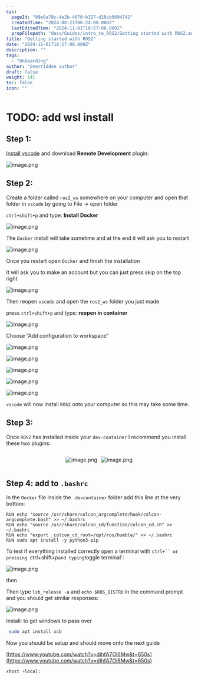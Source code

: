 ```yaml
---
sys:
  pageId: "89e0a78c-4e2b-4070-b327-d28cb0694742"
  createdTime: "2024-08-21T00:24:00.000Z"
  lastEditedTime: "2024-11-01T18:57:00.000Z"
  propFilepath: "docs/Guides/intro_to_ROS2/Getting started with ROS2.md"
title: "Getting started with ROS2"
date: "2024-11-01T18:57:00.000Z"
description: ""
tags:
  - "Onboarding"
author: "Overridden author"
draft: false
weight: 141
toc: false
icon: ""
---
```


# TODO: add wsl install

## Step 1:

[Install vscode](https://code.visualstudio.com/download) and download **Remote Development** plugin:

![image.png](https://prod-files-secure.s3.us-west-2.amazonaws.com/d518164a-d88e-44d1-a4ee-3adb3bd8bce0/efb52993-1881-4a40-b95e-6f020334f022/image.png?X-Amz-Algorithm=AWS4-HMAC-SHA256&X-Amz-Content-Sha256=UNSIGNED-PAYLOAD&X-Amz-Credential=ASIAZI2LB46653YCEFJ5%2F20250417%2Fus-west-2%2Fs3%2Faws4_request&X-Amz-Date=20250417T041042Z&X-Amz-Expires=3600&X-Amz-Security-Token=IQoJb3JpZ2luX2VjEMz%2F%2F%2F%2F%2F%2F%2F%2F%2F%2FwEaCXVzLXdlc3QtMiJHMEUCIBrEhSh4Ha81cPOg6w831grmgiFuA4FyjRA3ucBeXE2lAiEA2c3xqNnRXL1gCWO6z7UVS%2BXpd%2Bw%2B5X%2B%2FMcvHi52WLCIq%2FwMIVRAAGgw2Mzc0MjMxODM4MDUiDBtti9%2Fej1DL1kmVjCrcAwRTUXWShenIUVqN4AyvGhPIxi5V9GU%2FIr52Voqx2r0s%2Bl%2BJf3LSSKJtkMVRLwocpAR%2BV55OkssYusOU6gAwxwkyWpxdy%2Bgz6USJ2la7fONql2H2EPoCbufyCsWwh4QESbNjgXlKGkIYwMmU0wOxFPBsivMWVbUlb4JGgAPuyDwpW9L8wEpPgBYbKLI9As6IVpokhsP%2FWwJvxlEgiVHCtwuLLC526GaPWkqHdJqWTimqzH0RcWDEK%2BdjCDib4QHrlSe3PDoX1UwgdhH83DGU2hapLPWx1hE8VMO5EmJ5tZHiy%2BCosGlsr96%2BS4xaxpxqrJhg%2Fah8h5gGVpu1nVQt1tfdNqABRzp45PqRK4ulexJ7%2BthHeWJOYgrxqnW45pxnitWAMBvSiUwomylL3kJklIuuf2B5l%2BTX0LAtVIDtilPAWC3f2fiXeMXoYAAdNHhrQ20YU%2BsaVghpaod0%2FE1u3Zi0%2FgEZXEAERZJP%2FSpo7NNCr0c%2Bo5yJFrSC20Tigv3JF0dRjdrMAUmi0PoYgGZSb%2B9GPkVfxMHhIyQEds%2B7nh1fL4KjfYVry%2FZkUv%2Bv061EF2V6Gu1rzQZzD8HBSLItx%2FRcApjGgNpjHr6%2Fus5uBJRnHYmHdERskbT0coDjMP%2F6gcAGOqUBX78%2BEsWUc%2BggTd6N0EAR3xLbsVziY48PtMwMgy3QavrCjBlWmFD%2Fqb6IuPMyvIW6RZ3ghOHe2UvPtJ59i2FQoYq37GURoCGi5MGnUIT4G8CFnJS2UO0SqKwuxWsMPz%2FdijMtpqWCm26Jq7WctMbCNcTHsY%2BNva6v5QCkoAjGHL6uGaTsjNOKJZqoMtUO7bPFG2je1rN8UhmgHW%2BYvhiUKJuwmviE&X-Amz-Signature=38c72163e2c1785f4912ada13cfc4af544cdc568af3a6b07d750971b9ebd0551&X-Amz-SignedHeaders=host&x-id=GetObject)

## Step 2:

Create a folder called `ros2_ws` somewhere on your computer and open that folder in `vscode` by going to File → open folder 

`ctrl+shift+p` and type: **Install Docker**

![image.png](https://prod-files-secure.s3.us-west-2.amazonaws.com/d518164a-d88e-44d1-a4ee-3adb3bd8bce0/2269dc0e-1cd5-47ff-bceb-c04ad9b2eab0/image.png?X-Amz-Algorithm=AWS4-HMAC-SHA256&X-Amz-Content-Sha256=UNSIGNED-PAYLOAD&X-Amz-Credential=ASIAZI2LB46653YCEFJ5%2F20250417%2Fus-west-2%2Fs3%2Faws4_request&X-Amz-Date=20250417T041042Z&X-Amz-Expires=3600&X-Amz-Security-Token=IQoJb3JpZ2luX2VjEMz%2F%2F%2F%2F%2F%2F%2F%2F%2F%2FwEaCXVzLXdlc3QtMiJHMEUCIBrEhSh4Ha81cPOg6w831grmgiFuA4FyjRA3ucBeXE2lAiEA2c3xqNnRXL1gCWO6z7UVS%2BXpd%2Bw%2B5X%2B%2FMcvHi52WLCIq%2FwMIVRAAGgw2Mzc0MjMxODM4MDUiDBtti9%2Fej1DL1kmVjCrcAwRTUXWShenIUVqN4AyvGhPIxi5V9GU%2FIr52Voqx2r0s%2Bl%2BJf3LSSKJtkMVRLwocpAR%2BV55OkssYusOU6gAwxwkyWpxdy%2Bgz6USJ2la7fONql2H2EPoCbufyCsWwh4QESbNjgXlKGkIYwMmU0wOxFPBsivMWVbUlb4JGgAPuyDwpW9L8wEpPgBYbKLI9As6IVpokhsP%2FWwJvxlEgiVHCtwuLLC526GaPWkqHdJqWTimqzH0RcWDEK%2BdjCDib4QHrlSe3PDoX1UwgdhH83DGU2hapLPWx1hE8VMO5EmJ5tZHiy%2BCosGlsr96%2BS4xaxpxqrJhg%2Fah8h5gGVpu1nVQt1tfdNqABRzp45PqRK4ulexJ7%2BthHeWJOYgrxqnW45pxnitWAMBvSiUwomylL3kJklIuuf2B5l%2BTX0LAtVIDtilPAWC3f2fiXeMXoYAAdNHhrQ20YU%2BsaVghpaod0%2FE1u3Zi0%2FgEZXEAERZJP%2FSpo7NNCr0c%2Bo5yJFrSC20Tigv3JF0dRjdrMAUmi0PoYgGZSb%2B9GPkVfxMHhIyQEds%2B7nh1fL4KjfYVry%2FZkUv%2Bv061EF2V6Gu1rzQZzD8HBSLItx%2FRcApjGgNpjHr6%2Fus5uBJRnHYmHdERskbT0coDjMP%2F6gcAGOqUBX78%2BEsWUc%2BggTd6N0EAR3xLbsVziY48PtMwMgy3QavrCjBlWmFD%2Fqb6IuPMyvIW6RZ3ghOHe2UvPtJ59i2FQoYq37GURoCGi5MGnUIT4G8CFnJS2UO0SqKwuxWsMPz%2FdijMtpqWCm26Jq7WctMbCNcTHsY%2BNva6v5QCkoAjGHL6uGaTsjNOKJZqoMtUO7bPFG2je1rN8UhmgHW%2BYvhiUKJuwmviE&X-Amz-Signature=0ee63b0bfcb545c6e728fbc7d3042892a4627287d38db26c5cac25f5709dd700&X-Amz-SignedHeaders=host&x-id=GetObject)

The `Docker` install will take sometime and at the end it will ask you to restart

![image.png](https://prod-files-secure.s3.us-west-2.amazonaws.com/d518164a-d88e-44d1-a4ee-3adb3bd8bce0/ed233f78-be33-4b1f-b89c-9c346c0e961e/image.png?X-Amz-Algorithm=AWS4-HMAC-SHA256&X-Amz-Content-Sha256=UNSIGNED-PAYLOAD&X-Amz-Credential=ASIAZI2LB46653YCEFJ5%2F20250417%2Fus-west-2%2Fs3%2Faws4_request&X-Amz-Date=20250417T041042Z&X-Amz-Expires=3600&X-Amz-Security-Token=IQoJb3JpZ2luX2VjEMz%2F%2F%2F%2F%2F%2F%2F%2F%2F%2FwEaCXVzLXdlc3QtMiJHMEUCIBrEhSh4Ha81cPOg6w831grmgiFuA4FyjRA3ucBeXE2lAiEA2c3xqNnRXL1gCWO6z7UVS%2BXpd%2Bw%2B5X%2B%2FMcvHi52WLCIq%2FwMIVRAAGgw2Mzc0MjMxODM4MDUiDBtti9%2Fej1DL1kmVjCrcAwRTUXWShenIUVqN4AyvGhPIxi5V9GU%2FIr52Voqx2r0s%2Bl%2BJf3LSSKJtkMVRLwocpAR%2BV55OkssYusOU6gAwxwkyWpxdy%2Bgz6USJ2la7fONql2H2EPoCbufyCsWwh4QESbNjgXlKGkIYwMmU0wOxFPBsivMWVbUlb4JGgAPuyDwpW9L8wEpPgBYbKLI9As6IVpokhsP%2FWwJvxlEgiVHCtwuLLC526GaPWkqHdJqWTimqzH0RcWDEK%2BdjCDib4QHrlSe3PDoX1UwgdhH83DGU2hapLPWx1hE8VMO5EmJ5tZHiy%2BCosGlsr96%2BS4xaxpxqrJhg%2Fah8h5gGVpu1nVQt1tfdNqABRzp45PqRK4ulexJ7%2BthHeWJOYgrxqnW45pxnitWAMBvSiUwomylL3kJklIuuf2B5l%2BTX0LAtVIDtilPAWC3f2fiXeMXoYAAdNHhrQ20YU%2BsaVghpaod0%2FE1u3Zi0%2FgEZXEAERZJP%2FSpo7NNCr0c%2Bo5yJFrSC20Tigv3JF0dRjdrMAUmi0PoYgGZSb%2B9GPkVfxMHhIyQEds%2B7nh1fL4KjfYVry%2FZkUv%2Bv061EF2V6Gu1rzQZzD8HBSLItx%2FRcApjGgNpjHr6%2Fus5uBJRnHYmHdERskbT0coDjMP%2F6gcAGOqUBX78%2BEsWUc%2BggTd6N0EAR3xLbsVziY48PtMwMgy3QavrCjBlWmFD%2Fqb6IuPMyvIW6RZ3ghOHe2UvPtJ59i2FQoYq37GURoCGi5MGnUIT4G8CFnJS2UO0SqKwuxWsMPz%2FdijMtpqWCm26Jq7WctMbCNcTHsY%2BNva6v5QCkoAjGHL6uGaTsjNOKJZqoMtUO7bPFG2je1rN8UhmgHW%2BYvhiUKJuwmviE&X-Amz-Signature=4e38b6c8dfe1e6408c211fae040f212623148f4aeabf77b2ebf27634d4f459d0&X-Amz-SignedHeaders=host&x-id=GetObject)

Once you restart open `Docker` and finish the installation

It will ask you to make an account but you can just press skip on the top right

![image.png](https://prod-files-secure.s3.us-west-2.amazonaws.com/d518164a-d88e-44d1-a4ee-3adb3bd8bce0/21010ad9-1659-4fd9-9f59-9932a09b2a3d/image.png?X-Amz-Algorithm=AWS4-HMAC-SHA256&X-Amz-Content-Sha256=UNSIGNED-PAYLOAD&X-Amz-Credential=ASIAZI2LB46653YCEFJ5%2F20250417%2Fus-west-2%2Fs3%2Faws4_request&X-Amz-Date=20250417T041042Z&X-Amz-Expires=3600&X-Amz-Security-Token=IQoJb3JpZ2luX2VjEMz%2F%2F%2F%2F%2F%2F%2F%2F%2F%2FwEaCXVzLXdlc3QtMiJHMEUCIBrEhSh4Ha81cPOg6w831grmgiFuA4FyjRA3ucBeXE2lAiEA2c3xqNnRXL1gCWO6z7UVS%2BXpd%2Bw%2B5X%2B%2FMcvHi52WLCIq%2FwMIVRAAGgw2Mzc0MjMxODM4MDUiDBtti9%2Fej1DL1kmVjCrcAwRTUXWShenIUVqN4AyvGhPIxi5V9GU%2FIr52Voqx2r0s%2Bl%2BJf3LSSKJtkMVRLwocpAR%2BV55OkssYusOU6gAwxwkyWpxdy%2Bgz6USJ2la7fONql2H2EPoCbufyCsWwh4QESbNjgXlKGkIYwMmU0wOxFPBsivMWVbUlb4JGgAPuyDwpW9L8wEpPgBYbKLI9As6IVpokhsP%2FWwJvxlEgiVHCtwuLLC526GaPWkqHdJqWTimqzH0RcWDEK%2BdjCDib4QHrlSe3PDoX1UwgdhH83DGU2hapLPWx1hE8VMO5EmJ5tZHiy%2BCosGlsr96%2BS4xaxpxqrJhg%2Fah8h5gGVpu1nVQt1tfdNqABRzp45PqRK4ulexJ7%2BthHeWJOYgrxqnW45pxnitWAMBvSiUwomylL3kJklIuuf2B5l%2BTX0LAtVIDtilPAWC3f2fiXeMXoYAAdNHhrQ20YU%2BsaVghpaod0%2FE1u3Zi0%2FgEZXEAERZJP%2FSpo7NNCr0c%2Bo5yJFrSC20Tigv3JF0dRjdrMAUmi0PoYgGZSb%2B9GPkVfxMHhIyQEds%2B7nh1fL4KjfYVry%2FZkUv%2Bv061EF2V6Gu1rzQZzD8HBSLItx%2FRcApjGgNpjHr6%2Fus5uBJRnHYmHdERskbT0coDjMP%2F6gcAGOqUBX78%2BEsWUc%2BggTd6N0EAR3xLbsVziY48PtMwMgy3QavrCjBlWmFD%2Fqb6IuPMyvIW6RZ3ghOHe2UvPtJ59i2FQoYq37GURoCGi5MGnUIT4G8CFnJS2UO0SqKwuxWsMPz%2FdijMtpqWCm26Jq7WctMbCNcTHsY%2BNva6v5QCkoAjGHL6uGaTsjNOKJZqoMtUO7bPFG2je1rN8UhmgHW%2BYvhiUKJuwmviE&X-Amz-Signature=d15f24680af365c439825c643f7f03fcce19a7e81ecef1ab6dc4404ce41c1ab6&X-Amz-SignedHeaders=host&x-id=GetObject)

Then reopen `vscode` and open the `ros2_ws` folder you just made

press `ctrl+shift+p` and type: **reopen in container**

![image.png](https://prod-files-secure.s3.us-west-2.amazonaws.com/d518164a-d88e-44d1-a4ee-3adb3bd8bce0/4e93b8c2-41ad-488c-8095-c74205196118/image.png?X-Amz-Algorithm=AWS4-HMAC-SHA256&X-Amz-Content-Sha256=UNSIGNED-PAYLOAD&X-Amz-Credential=ASIAZI2LB46653YCEFJ5%2F20250417%2Fus-west-2%2Fs3%2Faws4_request&X-Amz-Date=20250417T041042Z&X-Amz-Expires=3600&X-Amz-Security-Token=IQoJb3JpZ2luX2VjEMz%2F%2F%2F%2F%2F%2F%2F%2F%2F%2FwEaCXVzLXdlc3QtMiJHMEUCIBrEhSh4Ha81cPOg6w831grmgiFuA4FyjRA3ucBeXE2lAiEA2c3xqNnRXL1gCWO6z7UVS%2BXpd%2Bw%2B5X%2B%2FMcvHi52WLCIq%2FwMIVRAAGgw2Mzc0MjMxODM4MDUiDBtti9%2Fej1DL1kmVjCrcAwRTUXWShenIUVqN4AyvGhPIxi5V9GU%2FIr52Voqx2r0s%2Bl%2BJf3LSSKJtkMVRLwocpAR%2BV55OkssYusOU6gAwxwkyWpxdy%2Bgz6USJ2la7fONql2H2EPoCbufyCsWwh4QESbNjgXlKGkIYwMmU0wOxFPBsivMWVbUlb4JGgAPuyDwpW9L8wEpPgBYbKLI9As6IVpokhsP%2FWwJvxlEgiVHCtwuLLC526GaPWkqHdJqWTimqzH0RcWDEK%2BdjCDib4QHrlSe3PDoX1UwgdhH83DGU2hapLPWx1hE8VMO5EmJ5tZHiy%2BCosGlsr96%2BS4xaxpxqrJhg%2Fah8h5gGVpu1nVQt1tfdNqABRzp45PqRK4ulexJ7%2BthHeWJOYgrxqnW45pxnitWAMBvSiUwomylL3kJklIuuf2B5l%2BTX0LAtVIDtilPAWC3f2fiXeMXoYAAdNHhrQ20YU%2BsaVghpaod0%2FE1u3Zi0%2FgEZXEAERZJP%2FSpo7NNCr0c%2Bo5yJFrSC20Tigv3JF0dRjdrMAUmi0PoYgGZSb%2B9GPkVfxMHhIyQEds%2B7nh1fL4KjfYVry%2FZkUv%2Bv061EF2V6Gu1rzQZzD8HBSLItx%2FRcApjGgNpjHr6%2Fus5uBJRnHYmHdERskbT0coDjMP%2F6gcAGOqUBX78%2BEsWUc%2BggTd6N0EAR3xLbsVziY48PtMwMgy3QavrCjBlWmFD%2Fqb6IuPMyvIW6RZ3ghOHe2UvPtJ59i2FQoYq37GURoCGi5MGnUIT4G8CFnJS2UO0SqKwuxWsMPz%2FdijMtpqWCm26Jq7WctMbCNcTHsY%2BNva6v5QCkoAjGHL6uGaTsjNOKJZqoMtUO7bPFG2je1rN8UhmgHW%2BYvhiUKJuwmviE&X-Amz-Signature=e7ecdc60c3b384f5d349f7fc45bee3ae3f4dd18118f65021c41bdcfb929614b9&X-Amz-SignedHeaders=host&x-id=GetObject)

Choose “Add configuration to workspace”

![image.png](https://prod-files-secure.s3.us-west-2.amazonaws.com/d518164a-d88e-44d1-a4ee-3adb3bd8bce0/9560b282-5060-4989-ba37-97e7b2c22476/image.png?X-Amz-Algorithm=AWS4-HMAC-SHA256&X-Amz-Content-Sha256=UNSIGNED-PAYLOAD&X-Amz-Credential=ASIAZI2LB46653YCEFJ5%2F20250417%2Fus-west-2%2Fs3%2Faws4_request&X-Amz-Date=20250417T041042Z&X-Amz-Expires=3600&X-Amz-Security-Token=IQoJb3JpZ2luX2VjEMz%2F%2F%2F%2F%2F%2F%2F%2F%2F%2FwEaCXVzLXdlc3QtMiJHMEUCIBrEhSh4Ha81cPOg6w831grmgiFuA4FyjRA3ucBeXE2lAiEA2c3xqNnRXL1gCWO6z7UVS%2BXpd%2Bw%2B5X%2B%2FMcvHi52WLCIq%2FwMIVRAAGgw2Mzc0MjMxODM4MDUiDBtti9%2Fej1DL1kmVjCrcAwRTUXWShenIUVqN4AyvGhPIxi5V9GU%2FIr52Voqx2r0s%2Bl%2BJf3LSSKJtkMVRLwocpAR%2BV55OkssYusOU6gAwxwkyWpxdy%2Bgz6USJ2la7fONql2H2EPoCbufyCsWwh4QESbNjgXlKGkIYwMmU0wOxFPBsivMWVbUlb4JGgAPuyDwpW9L8wEpPgBYbKLI9As6IVpokhsP%2FWwJvxlEgiVHCtwuLLC526GaPWkqHdJqWTimqzH0RcWDEK%2BdjCDib4QHrlSe3PDoX1UwgdhH83DGU2hapLPWx1hE8VMO5EmJ5tZHiy%2BCosGlsr96%2BS4xaxpxqrJhg%2Fah8h5gGVpu1nVQt1tfdNqABRzp45PqRK4ulexJ7%2BthHeWJOYgrxqnW45pxnitWAMBvSiUwomylL3kJklIuuf2B5l%2BTX0LAtVIDtilPAWC3f2fiXeMXoYAAdNHhrQ20YU%2BsaVghpaod0%2FE1u3Zi0%2FgEZXEAERZJP%2FSpo7NNCr0c%2Bo5yJFrSC20Tigv3JF0dRjdrMAUmi0PoYgGZSb%2B9GPkVfxMHhIyQEds%2B7nh1fL4KjfYVry%2FZkUv%2Bv061EF2V6Gu1rzQZzD8HBSLItx%2FRcApjGgNpjHr6%2Fus5uBJRnHYmHdERskbT0coDjMP%2F6gcAGOqUBX78%2BEsWUc%2BggTd6N0EAR3xLbsVziY48PtMwMgy3QavrCjBlWmFD%2Fqb6IuPMyvIW6RZ3ghOHe2UvPtJ59i2FQoYq37GURoCGi5MGnUIT4G8CFnJS2UO0SqKwuxWsMPz%2FdijMtpqWCm26Jq7WctMbCNcTHsY%2BNva6v5QCkoAjGHL6uGaTsjNOKJZqoMtUO7bPFG2je1rN8UhmgHW%2BYvhiUKJuwmviE&X-Amz-Signature=0ddaa246c3e5d1909af63a1065e12cb6ad21e8662cffb6d311613f2aa97c475c&X-Amz-SignedHeaders=host&x-id=GetObject)

![image.png](https://prod-files-secure.s3.us-west-2.amazonaws.com/d518164a-d88e-44d1-a4ee-3adb3bd8bce0/2ee63f81-886b-48e8-a553-dc6e5eac99e4/image.png?X-Amz-Algorithm=AWS4-HMAC-SHA256&X-Amz-Content-Sha256=UNSIGNED-PAYLOAD&X-Amz-Credential=ASIAZI2LB46653YCEFJ5%2F20250417%2Fus-west-2%2Fs3%2Faws4_request&X-Amz-Date=20250417T041042Z&X-Amz-Expires=3600&X-Amz-Security-Token=IQoJb3JpZ2luX2VjEMz%2F%2F%2F%2F%2F%2F%2F%2F%2F%2FwEaCXVzLXdlc3QtMiJHMEUCIBrEhSh4Ha81cPOg6w831grmgiFuA4FyjRA3ucBeXE2lAiEA2c3xqNnRXL1gCWO6z7UVS%2BXpd%2Bw%2B5X%2B%2FMcvHi52WLCIq%2FwMIVRAAGgw2Mzc0MjMxODM4MDUiDBtti9%2Fej1DL1kmVjCrcAwRTUXWShenIUVqN4AyvGhPIxi5V9GU%2FIr52Voqx2r0s%2Bl%2BJf3LSSKJtkMVRLwocpAR%2BV55OkssYusOU6gAwxwkyWpxdy%2Bgz6USJ2la7fONql2H2EPoCbufyCsWwh4QESbNjgXlKGkIYwMmU0wOxFPBsivMWVbUlb4JGgAPuyDwpW9L8wEpPgBYbKLI9As6IVpokhsP%2FWwJvxlEgiVHCtwuLLC526GaPWkqHdJqWTimqzH0RcWDEK%2BdjCDib4QHrlSe3PDoX1UwgdhH83DGU2hapLPWx1hE8VMO5EmJ5tZHiy%2BCosGlsr96%2BS4xaxpxqrJhg%2Fah8h5gGVpu1nVQt1tfdNqABRzp45PqRK4ulexJ7%2BthHeWJOYgrxqnW45pxnitWAMBvSiUwomylL3kJklIuuf2B5l%2BTX0LAtVIDtilPAWC3f2fiXeMXoYAAdNHhrQ20YU%2BsaVghpaod0%2FE1u3Zi0%2FgEZXEAERZJP%2FSpo7NNCr0c%2Bo5yJFrSC20Tigv3JF0dRjdrMAUmi0PoYgGZSb%2B9GPkVfxMHhIyQEds%2B7nh1fL4KjfYVry%2FZkUv%2Bv061EF2V6Gu1rzQZzD8HBSLItx%2FRcApjGgNpjHr6%2Fus5uBJRnHYmHdERskbT0coDjMP%2F6gcAGOqUBX78%2BEsWUc%2BggTd6N0EAR3xLbsVziY48PtMwMgy3QavrCjBlWmFD%2Fqb6IuPMyvIW6RZ3ghOHe2UvPtJ59i2FQoYq37GURoCGi5MGnUIT4G8CFnJS2UO0SqKwuxWsMPz%2FdijMtpqWCm26Jq7WctMbCNcTHsY%2BNva6v5QCkoAjGHL6uGaTsjNOKJZqoMtUO7bPFG2je1rN8UhmgHW%2BYvhiUKJuwmviE&X-Amz-Signature=1080d40e0986f26139f3cdd0fe610e2384dd6dd73fb359e846e8ac71b714eea4&X-Amz-SignedHeaders=host&x-id=GetObject)

![image.png](https://prod-files-secure.s3.us-west-2.amazonaws.com/d518164a-d88e-44d1-a4ee-3adb3bd8bce0/ae1580b2-b048-407e-aed9-b584224a7a04/image.png?X-Amz-Algorithm=AWS4-HMAC-SHA256&X-Amz-Content-Sha256=UNSIGNED-PAYLOAD&X-Amz-Credential=ASIAZI2LB46653YCEFJ5%2F20250417%2Fus-west-2%2Fs3%2Faws4_request&X-Amz-Date=20250417T041042Z&X-Amz-Expires=3600&X-Amz-Security-Token=IQoJb3JpZ2luX2VjEMz%2F%2F%2F%2F%2F%2F%2F%2F%2F%2FwEaCXVzLXdlc3QtMiJHMEUCIBrEhSh4Ha81cPOg6w831grmgiFuA4FyjRA3ucBeXE2lAiEA2c3xqNnRXL1gCWO6z7UVS%2BXpd%2Bw%2B5X%2B%2FMcvHi52WLCIq%2FwMIVRAAGgw2Mzc0MjMxODM4MDUiDBtti9%2Fej1DL1kmVjCrcAwRTUXWShenIUVqN4AyvGhPIxi5V9GU%2FIr52Voqx2r0s%2Bl%2BJf3LSSKJtkMVRLwocpAR%2BV55OkssYusOU6gAwxwkyWpxdy%2Bgz6USJ2la7fONql2H2EPoCbufyCsWwh4QESbNjgXlKGkIYwMmU0wOxFPBsivMWVbUlb4JGgAPuyDwpW9L8wEpPgBYbKLI9As6IVpokhsP%2FWwJvxlEgiVHCtwuLLC526GaPWkqHdJqWTimqzH0RcWDEK%2BdjCDib4QHrlSe3PDoX1UwgdhH83DGU2hapLPWx1hE8VMO5EmJ5tZHiy%2BCosGlsr96%2BS4xaxpxqrJhg%2Fah8h5gGVpu1nVQt1tfdNqABRzp45PqRK4ulexJ7%2BthHeWJOYgrxqnW45pxnitWAMBvSiUwomylL3kJklIuuf2B5l%2BTX0LAtVIDtilPAWC3f2fiXeMXoYAAdNHhrQ20YU%2BsaVghpaod0%2FE1u3Zi0%2FgEZXEAERZJP%2FSpo7NNCr0c%2Bo5yJFrSC20Tigv3JF0dRjdrMAUmi0PoYgGZSb%2B9GPkVfxMHhIyQEds%2B7nh1fL4KjfYVry%2FZkUv%2Bv061EF2V6Gu1rzQZzD8HBSLItx%2FRcApjGgNpjHr6%2Fus5uBJRnHYmHdERskbT0coDjMP%2F6gcAGOqUBX78%2BEsWUc%2BggTd6N0EAR3xLbsVziY48PtMwMgy3QavrCjBlWmFD%2Fqb6IuPMyvIW6RZ3ghOHe2UvPtJ59i2FQoYq37GURoCGi5MGnUIT4G8CFnJS2UO0SqKwuxWsMPz%2FdijMtpqWCm26Jq7WctMbCNcTHsY%2BNva6v5QCkoAjGHL6uGaTsjNOKJZqoMtUO7bPFG2je1rN8UhmgHW%2BYvhiUKJuwmviE&X-Amz-Signature=1117574fb9837de83bd026cbed639a90d6684699850ba376abf21b7a34c39dcc&X-Amz-SignedHeaders=host&x-id=GetObject)

![image.png](https://prod-files-secure.s3.us-west-2.amazonaws.com/d518164a-d88e-44d1-a4ee-3adb3bd8bce0/53255b28-f75e-430f-b9e3-c0ac8577e42b/image.png?X-Amz-Algorithm=AWS4-HMAC-SHA256&X-Amz-Content-Sha256=UNSIGNED-PAYLOAD&X-Amz-Credential=ASIAZI2LB46653YCEFJ5%2F20250417%2Fus-west-2%2Fs3%2Faws4_request&X-Amz-Date=20250417T041042Z&X-Amz-Expires=3600&X-Amz-Security-Token=IQoJb3JpZ2luX2VjEMz%2F%2F%2F%2F%2F%2F%2F%2F%2F%2FwEaCXVzLXdlc3QtMiJHMEUCIBrEhSh4Ha81cPOg6w831grmgiFuA4FyjRA3ucBeXE2lAiEA2c3xqNnRXL1gCWO6z7UVS%2BXpd%2Bw%2B5X%2B%2FMcvHi52WLCIq%2FwMIVRAAGgw2Mzc0MjMxODM4MDUiDBtti9%2Fej1DL1kmVjCrcAwRTUXWShenIUVqN4AyvGhPIxi5V9GU%2FIr52Voqx2r0s%2Bl%2BJf3LSSKJtkMVRLwocpAR%2BV55OkssYusOU6gAwxwkyWpxdy%2Bgz6USJ2la7fONql2H2EPoCbufyCsWwh4QESbNjgXlKGkIYwMmU0wOxFPBsivMWVbUlb4JGgAPuyDwpW9L8wEpPgBYbKLI9As6IVpokhsP%2FWwJvxlEgiVHCtwuLLC526GaPWkqHdJqWTimqzH0RcWDEK%2BdjCDib4QHrlSe3PDoX1UwgdhH83DGU2hapLPWx1hE8VMO5EmJ5tZHiy%2BCosGlsr96%2BS4xaxpxqrJhg%2Fah8h5gGVpu1nVQt1tfdNqABRzp45PqRK4ulexJ7%2BthHeWJOYgrxqnW45pxnitWAMBvSiUwomylL3kJklIuuf2B5l%2BTX0LAtVIDtilPAWC3f2fiXeMXoYAAdNHhrQ20YU%2BsaVghpaod0%2FE1u3Zi0%2FgEZXEAERZJP%2FSpo7NNCr0c%2Bo5yJFrSC20Tigv3JF0dRjdrMAUmi0PoYgGZSb%2B9GPkVfxMHhIyQEds%2B7nh1fL4KjfYVry%2FZkUv%2Bv061EF2V6Gu1rzQZzD8HBSLItx%2FRcApjGgNpjHr6%2Fus5uBJRnHYmHdERskbT0coDjMP%2F6gcAGOqUBX78%2BEsWUc%2BggTd6N0EAR3xLbsVziY48PtMwMgy3QavrCjBlWmFD%2Fqb6IuPMyvIW6RZ3ghOHe2UvPtJ59i2FQoYq37GURoCGi5MGnUIT4G8CFnJS2UO0SqKwuxWsMPz%2FdijMtpqWCm26Jq7WctMbCNcTHsY%2BNva6v5QCkoAjGHL6uGaTsjNOKJZqoMtUO7bPFG2je1rN8UhmgHW%2BYvhiUKJuwmviE&X-Amz-Signature=0565132e041d3ba656ca2ac4cd3d5852be4755c2f3ef241baf22969dc6d05f42&X-Amz-SignedHeaders=host&x-id=GetObject)

![image.png](https://prod-files-secure.s3.us-west-2.amazonaws.com/d518164a-d88e-44d1-a4ee-3adb3bd8bce0/7c562767-5af9-4ffb-97d1-327bcdf4ee00/image.png?X-Amz-Algorithm=AWS4-HMAC-SHA256&X-Amz-Content-Sha256=UNSIGNED-PAYLOAD&X-Amz-Credential=ASIAZI2LB46653YCEFJ5%2F20250417%2Fus-west-2%2Fs3%2Faws4_request&X-Amz-Date=20250417T041042Z&X-Amz-Expires=3600&X-Amz-Security-Token=IQoJb3JpZ2luX2VjEMz%2F%2F%2F%2F%2F%2F%2F%2F%2F%2FwEaCXVzLXdlc3QtMiJHMEUCIBrEhSh4Ha81cPOg6w831grmgiFuA4FyjRA3ucBeXE2lAiEA2c3xqNnRXL1gCWO6z7UVS%2BXpd%2Bw%2B5X%2B%2FMcvHi52WLCIq%2FwMIVRAAGgw2Mzc0MjMxODM4MDUiDBtti9%2Fej1DL1kmVjCrcAwRTUXWShenIUVqN4AyvGhPIxi5V9GU%2FIr52Voqx2r0s%2Bl%2BJf3LSSKJtkMVRLwocpAR%2BV55OkssYusOU6gAwxwkyWpxdy%2Bgz6USJ2la7fONql2H2EPoCbufyCsWwh4QESbNjgXlKGkIYwMmU0wOxFPBsivMWVbUlb4JGgAPuyDwpW9L8wEpPgBYbKLI9As6IVpokhsP%2FWwJvxlEgiVHCtwuLLC526GaPWkqHdJqWTimqzH0RcWDEK%2BdjCDib4QHrlSe3PDoX1UwgdhH83DGU2hapLPWx1hE8VMO5EmJ5tZHiy%2BCosGlsr96%2BS4xaxpxqrJhg%2Fah8h5gGVpu1nVQt1tfdNqABRzp45PqRK4ulexJ7%2BthHeWJOYgrxqnW45pxnitWAMBvSiUwomylL3kJklIuuf2B5l%2BTX0LAtVIDtilPAWC3f2fiXeMXoYAAdNHhrQ20YU%2BsaVghpaod0%2FE1u3Zi0%2FgEZXEAERZJP%2FSpo7NNCr0c%2Bo5yJFrSC20Tigv3JF0dRjdrMAUmi0PoYgGZSb%2B9GPkVfxMHhIyQEds%2B7nh1fL4KjfYVry%2FZkUv%2Bv061EF2V6Gu1rzQZzD8HBSLItx%2FRcApjGgNpjHr6%2Fus5uBJRnHYmHdERskbT0coDjMP%2F6gcAGOqUBX78%2BEsWUc%2BggTd6N0EAR3xLbsVziY48PtMwMgy3QavrCjBlWmFD%2Fqb6IuPMyvIW6RZ3ghOHe2UvPtJ59i2FQoYq37GURoCGi5MGnUIT4G8CFnJS2UO0SqKwuxWsMPz%2FdijMtpqWCm26Jq7WctMbCNcTHsY%2BNva6v5QCkoAjGHL6uGaTsjNOKJZqoMtUO7bPFG2je1rN8UhmgHW%2BYvhiUKJuwmviE&X-Amz-Signature=eb0aea458e7a6dcdce265d0092704db092d29d2a9947fcec879899a6d8d2e227&X-Amz-SignedHeaders=host&x-id=GetObject)

`vscode` will now install `ROS2` onto your computer so this may take some time.

## Step 3:

Once `ROS2` has installed inside your `dev-container` I recommend you install these two plugins:

<div style="display: flex;flex-direction: row; column-gap:10px; max-width: 630px;justify-content: center;">
<div>

![image.png](https://prod-files-secure.s3.us-west-2.amazonaws.com/d518164a-d88e-44d1-a4ee-3adb3bd8bce0/3fc3d550-5a54-4ba1-ba6b-faa01cdb7369/image.png?X-Amz-Algorithm=AWS4-HMAC-SHA256&X-Amz-Content-Sha256=UNSIGNED-PAYLOAD&X-Amz-Credential=ASIAZI2LB4664X3RBLNT%2F20250417%2Fus-west-2%2Fs3%2Faws4_request&X-Amz-Date=20250417T041043Z&X-Amz-Expires=3600&X-Amz-Security-Token=IQoJb3JpZ2luX2VjEMz%2F%2F%2F%2F%2F%2F%2F%2F%2F%2FwEaCXVzLXdlc3QtMiJIMEYCIQDvazhLzBLePYK52fvvTfQzkNPFgo%2FIWZGoOycL3RCg9gIhAPDFREdiZ%2FC1dOQ99bDcVcwQtCRjFo0Zz37ZQnJNV%2BDGKv8DCFUQABoMNjM3NDIzMTgzODA1IgwakncsYjDJi97SloQq3AN%2BekXQbJIjVBa9bJA8u%2BuL3Fk4QVs%2Fox2En0ZUNivgnXEqZ4mLrkhaZ9jQL04JVk%2FvobH9JNOSBzG4dzUMvf%2B80diafNSM58qxK2WOeNqqH75m%2BNi2hgKFifURGp%2FTChJgECL9FzjYV9Q9LVZTfuFQspWXcOCkC5V1XLaP8%2FNciFF8kF39NKpLWd9uMnZC5c%2F9ZDV1Eaw33bmq%2B2COQW%2FMNzI7rbxw2RKL3iJE0oEVrtqFWMpwVyjFvtevU5y%2F%2Br%2FzdNfgZshNf%2FbrRzgFYFyjuQZE127%2FAXt3i8Dxeq7gIQcWx8sLRnpKTS225B545eYy%2B%2BzG61HWu92BIVdzhGAcv1OI7X2H9y5bV0CbX3QeZgW%2BeSDQ4pqeD0oH7PjRbEh1q4Lu%2BlocXKEzzrgRRXCQWXhkutMHv7kEBFe5Yf26gCRQW%2FOjWzpLH1aBm3jZWqNur7moKSYI5ol7YXZHaNKAJpNUVDvUCvCB1m9eOeYSY77VJ1IsLjoys7T5%2BFjXeyI1vX6pz0xejkMRJIab5mNxYbbJNiyn4DWX4DUBfdoA90F7C2eM8RHxsvPfDzAmtViQxmUH0lfbOfA38BFrtfxmtGCwiUUlU0cNn4pRDYXHPckv6lktVMHVsXfeDjC%2B%2BoHABjqkATc9tP4AP77h3S%2F%2FOFawWBeqdwZCapwJCJUBrFkDTpViWfn7GlV%2B6dOYNa3vaoSLAak3N9bB9GSHf8IXkFPCCs5jUH9j0w211e4VO47R9wbjWRtVyonIhWDLBM7%2BcANi4Aj7lbkixYsnNXyLU1ka5fjberPkhdSqOv5UBm%2FBzw7N2T9Y5Mn8CqGXBEkG1ckdTutxxwtqTfTMoo28ejn6k3XlCN3h&X-Amz-Signature=e4990efaef40c98f9acf1ad444d30e5eeb6d0d051e8e9dd320407cabcc967b61&X-Amz-SignedHeaders=host&x-id=GetObject)

</div>
<div>

![image.png](https://prod-files-secure.s3.us-west-2.amazonaws.com/d518164a-d88e-44d1-a4ee-3adb3bd8bce0/d994cc66-13c2-4093-a5a3-f84cf4601a82/image.png?X-Amz-Algorithm=AWS4-HMAC-SHA256&X-Amz-Content-Sha256=UNSIGNED-PAYLOAD&X-Amz-Credential=ASIAZI2LB466ZLD5YVWR%2F20250417%2Fus-west-2%2Fs3%2Faws4_request&X-Amz-Date=20250417T041043Z&X-Amz-Expires=3600&X-Amz-Security-Token=IQoJb3JpZ2luX2VjEMz%2F%2F%2F%2F%2F%2F%2F%2F%2F%2FwEaCXVzLXdlc3QtMiJIMEYCIQDxfrvKBR0ikzRskDiu5Ubwp%2BBtLVIW73D2l4uCS0nAXgIhAIOBmAIv1Qf93ECKLKGNMuTv3ePlb7e53pgChjiBIDKXKv8DCFUQABoMNjM3NDIzMTgzODA1IgynaTeaRqidB9TTxiwq3APD%2FGvy9o1lOGpcX39c70jYsqO4WawRLLDCTfNydK8I0ht1czWJfI32lnYlVqVJKb0tq3tKhABPG45FAoyjkhRjxK%2F4yb%2BWy%2F5swkvGDpIZMqsqFl5h8AaZvDkMJbFJ890bklPdDfLXQzCB3%2B3AXNaZNoOR3gvOZiRx0%2FGRh6jjxPDecga9jxOs0ZQ6oj4bxJ%2Fw7lRfhmxSzUWDKZEZYc%2F4jlP6nvNVuB37a1osGis06TgIKPc77R%2FNueslnKJ4jNi%2FoeZr%2F6vE85MK0wPPIMmjmXHliHnVX%2BXDzzpN%2FOUMSEcDzR1TtQ1eYmLsvjYBTe3YRXsl6Oepn%2Fs4b7pqbUETMTOVo9bqT6K3vX%2BNiXSwAmUG82x69r7fr7DpHBQGBKurK0178GkIp7lw%2BqFl4pexAFTdei3fCXrKKFtSGp6APfvUluhNCbn34%2BrSN0pIggUD7SyMtHz1%2BsJRIuA0QXSJVr1DQEXsyFyq8XuqZddZ4Poh1TsTz9rgSYNBpqsIfGemu%2F7nB2o9NXnGnHTUWlr5Kbt%2F1TeVsebRsXCsflpqI9v877obB6FC%2Be4ydIeK32uFu88TyRX57%2FUjs0wVUVCu1HE6n5BFyOdViMGB%2B3XP8oElbz5eBbs9SmEvQTDR%2BoHABjqkAZGYVLooOdpSDnxbpU7l2Rmg87pHpybz0XHuGM%2BcHyRs6ntlf5T5BNS9snHccBdixFaI5oWskbRyP7uhHM1L8Ku3Wx4UFIHwoFd2eBxYu7RksLNFzbcL%2FkgBI49fL5%2FbKggh9TXyxv1oCU3RD63JPuhcHpfqzyzg43KJuABtuDJYRnGJhPj406TLLqg0FZn%2Bjywcby77%2FjabiaPcVBUSfASYBKU%2F&X-Amz-Signature=948001031cda7fe394f28925e25c33cc9499c34aa22a144ed32e3b964beea1d1&X-Amz-SignedHeaders=host&x-id=GetObject)

</div>
</div>

## Step 4: add to `.bashrc`

In the `Docker` file inside the `.devcontainer` folder add this line at the very bottom: 

```docker
RUN echo "source /usr/share/colcon_argcomplete/hook/colcon-argcomplete.bash" >> ~/.bashrc
RUN echo "source /usr/share/colcon_cd/function/colcon_cd.sh" >> ~/.bashrc
RUN echo "export _colcon_cd_root=/opt/ros/humble/" >> ~/.bashrc
RUN sudo apt install -y python3-pip 
```

To test if everything installed correctly open a terminal with `ctrl+`` or pressing `ctrl+shift+p` and typing `toggle terminal`:

![image.png](https://prod-files-secure.s3.us-west-2.amazonaws.com/d518164a-d88e-44d1-a4ee-3adb3bd8bce0/6a4943d8-b04e-4c02-9a58-775f3384d1a5/image.png?X-Amz-Algorithm=AWS4-HMAC-SHA256&X-Amz-Content-Sha256=UNSIGNED-PAYLOAD&X-Amz-Credential=ASIAZI2LB46653YCEFJ5%2F20250417%2Fus-west-2%2Fs3%2Faws4_request&X-Amz-Date=20250417T041042Z&X-Amz-Expires=3600&X-Amz-Security-Token=IQoJb3JpZ2luX2VjEMz%2F%2F%2F%2F%2F%2F%2F%2F%2F%2FwEaCXVzLXdlc3QtMiJHMEUCIBrEhSh4Ha81cPOg6w831grmgiFuA4FyjRA3ucBeXE2lAiEA2c3xqNnRXL1gCWO6z7UVS%2BXpd%2Bw%2B5X%2B%2FMcvHi52WLCIq%2FwMIVRAAGgw2Mzc0MjMxODM4MDUiDBtti9%2Fej1DL1kmVjCrcAwRTUXWShenIUVqN4AyvGhPIxi5V9GU%2FIr52Voqx2r0s%2Bl%2BJf3LSSKJtkMVRLwocpAR%2BV55OkssYusOU6gAwxwkyWpxdy%2Bgz6USJ2la7fONql2H2EPoCbufyCsWwh4QESbNjgXlKGkIYwMmU0wOxFPBsivMWVbUlb4JGgAPuyDwpW9L8wEpPgBYbKLI9As6IVpokhsP%2FWwJvxlEgiVHCtwuLLC526GaPWkqHdJqWTimqzH0RcWDEK%2BdjCDib4QHrlSe3PDoX1UwgdhH83DGU2hapLPWx1hE8VMO5EmJ5tZHiy%2BCosGlsr96%2BS4xaxpxqrJhg%2Fah8h5gGVpu1nVQt1tfdNqABRzp45PqRK4ulexJ7%2BthHeWJOYgrxqnW45pxnitWAMBvSiUwomylL3kJklIuuf2B5l%2BTX0LAtVIDtilPAWC3f2fiXeMXoYAAdNHhrQ20YU%2BsaVghpaod0%2FE1u3Zi0%2FgEZXEAERZJP%2FSpo7NNCr0c%2Bo5yJFrSC20Tigv3JF0dRjdrMAUmi0PoYgGZSb%2B9GPkVfxMHhIyQEds%2B7nh1fL4KjfYVry%2FZkUv%2Bv061EF2V6Gu1rzQZzD8HBSLItx%2FRcApjGgNpjHr6%2Fus5uBJRnHYmHdERskbT0coDjMP%2F6gcAGOqUBX78%2BEsWUc%2BggTd6N0EAR3xLbsVziY48PtMwMgy3QavrCjBlWmFD%2Fqb6IuPMyvIW6RZ3ghOHe2UvPtJ59i2FQoYq37GURoCGi5MGnUIT4G8CFnJS2UO0SqKwuxWsMPz%2FdijMtpqWCm26Jq7WctMbCNcTHsY%2BNva6v5QCkoAjGHL6uGaTsjNOKJZqoMtUO7bPFG2je1rN8UhmgHW%2BYvhiUKJuwmviE&X-Amz-Signature=b6e1bb3d02f001b3491d37177bf1f782b8871f38e272385d20355069d6e23009&X-Amz-SignedHeaders=host&x-id=GetObject)

then 

Then type `lsb_release -a` and `echo $ROS_DISTRO` in the command prompt and you should get similar responses:

![image.png](https://prod-files-secure.s3.us-west-2.amazonaws.com/d518164a-d88e-44d1-a4ee-3adb3bd8bce0/3e635dec-a805-4e85-8b9e-d000e5b71a4e/image.png?X-Amz-Algorithm=AWS4-HMAC-SHA256&X-Amz-Content-Sha256=UNSIGNED-PAYLOAD&X-Amz-Credential=ASIAZI2LB46653YCEFJ5%2F20250417%2Fus-west-2%2Fs3%2Faws4_request&X-Amz-Date=20250417T041042Z&X-Amz-Expires=3600&X-Amz-Security-Token=IQoJb3JpZ2luX2VjEMz%2F%2F%2F%2F%2F%2F%2F%2F%2F%2FwEaCXVzLXdlc3QtMiJHMEUCIBrEhSh4Ha81cPOg6w831grmgiFuA4FyjRA3ucBeXE2lAiEA2c3xqNnRXL1gCWO6z7UVS%2BXpd%2Bw%2B5X%2B%2FMcvHi52WLCIq%2FwMIVRAAGgw2Mzc0MjMxODM4MDUiDBtti9%2Fej1DL1kmVjCrcAwRTUXWShenIUVqN4AyvGhPIxi5V9GU%2FIr52Voqx2r0s%2Bl%2BJf3LSSKJtkMVRLwocpAR%2BV55OkssYusOU6gAwxwkyWpxdy%2Bgz6USJ2la7fONql2H2EPoCbufyCsWwh4QESbNjgXlKGkIYwMmU0wOxFPBsivMWVbUlb4JGgAPuyDwpW9L8wEpPgBYbKLI9As6IVpokhsP%2FWwJvxlEgiVHCtwuLLC526GaPWkqHdJqWTimqzH0RcWDEK%2BdjCDib4QHrlSe3PDoX1UwgdhH83DGU2hapLPWx1hE8VMO5EmJ5tZHiy%2BCosGlsr96%2BS4xaxpxqrJhg%2Fah8h5gGVpu1nVQt1tfdNqABRzp45PqRK4ulexJ7%2BthHeWJOYgrxqnW45pxnitWAMBvSiUwomylL3kJklIuuf2B5l%2BTX0LAtVIDtilPAWC3f2fiXeMXoYAAdNHhrQ20YU%2BsaVghpaod0%2FE1u3Zi0%2FgEZXEAERZJP%2FSpo7NNCr0c%2Bo5yJFrSC20Tigv3JF0dRjdrMAUmi0PoYgGZSb%2B9GPkVfxMHhIyQEds%2B7nh1fL4KjfYVry%2FZkUv%2Bv061EF2V6Gu1rzQZzD8HBSLItx%2FRcApjGgNpjHr6%2Fus5uBJRnHYmHdERskbT0coDjMP%2F6gcAGOqUBX78%2BEsWUc%2BggTd6N0EAR3xLbsVziY48PtMwMgy3QavrCjBlWmFD%2Fqb6IuPMyvIW6RZ3ghOHe2UvPtJ59i2FQoYq37GURoCGi5MGnUIT4G8CFnJS2UO0SqKwuxWsMPz%2FdijMtpqWCm26Jq7WctMbCNcTHsY%2BNva6v5QCkoAjGHL6uGaTsjNOKJZqoMtUO7bPFG2je1rN8UhmgHW%2BYvhiUKJuwmviE&X-Amz-Signature=976c2ed2245205ea19d9a6e379a01dc1ab9bd05d3512ce38c4bebc727802179f&X-Amz-SignedHeaders=host&x-id=GetObject)

Install:  to get windows to pass over

```bash
 sudo apt install xcb
```

Now you should be setup and should move onto the next guide 

[https://www.youtube.com/watch?v=dihfA7Ol6Mw&t=650s](https://www.youtube.com/watch?v=dihfA7Ol6Mw&t=650s)

```python
xhost +local:
```
